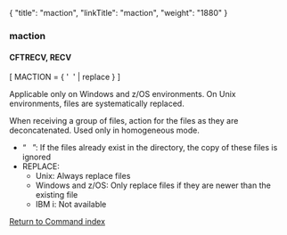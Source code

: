 {
    "title": "maction",
    "linkTitle": "maction",
    "weight": "1880"
}<span id="maction"></span>

### maction

#### CFTRECV, RECV

\[ MACTION = { '  '
| replace } \]

Applicable only on Windows and z/OS environments. On Unix environments, files are systematically replaced.

When receiving a group of files, action for the files as they are deconcatenated. Used only in homogeneous mode.

-   “   ”:
    If the files already exist in the directory, the copy of these
    files is ignored
-   REPLACE:
    -   Unix: Always replace files
    -   Windows and z/OS: Only replace files if they are newer than the existing file
    -   IBM i: Not available

[Return to Command index](../../)
